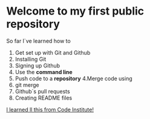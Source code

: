 # Welcome to my first public repository

So far I`ve learned how to
1. Get set up with Git and Github
  1. Installing Git
  2. Signing up Github
2. Use the **command line**
3. Push code to a **repository**
4.Merge code using
  1. git merge
  2. Github`s pull requests
5. Creating README files

[I learned ll this from Code Institute!](http://codeinstitute.net)